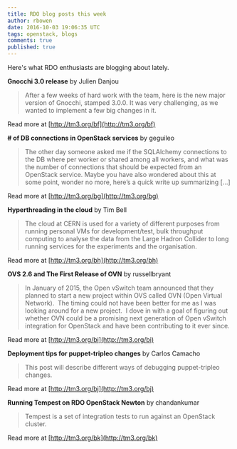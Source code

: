 ```yaml
---
title: RDO blog posts this week
author: rbowen
date: 2016-10-03 19:06:35 UTC
tags: openstack, blogs
comments: true
published: true
---
```


Here's what RDO enthusiasts are blogging about lately.

**Gnocchi 3.0 release** by Julien Danjou

>  After a few weeks of hard work with the team, here is the new major version of  Gnocchi, stamped 3.0.0. It was very  challenging, as we wanted to implement a few big changes in it.

Read more at [http://tm3.org/bf](http://tm3.org/bf)


**# of DB connections in OpenStack services** by geguileo

> The other day someone asked me if the SQLAlchemy connections to the DB where per worker or shared among all workers, and what was the number of connections that should be expected from an OpenStack service. Maybe you have also wondered about this at some point, wonder no more, here’s a quick write up summarizing […]

Read more at [http://tm3.org/bg](http://tm3.org/bg)


**Hyperthreading in the cloud** by Tim Bell

> The cloud at CERN is used for a variety of different purposes from running personal VMs for development/test, bulk throughput computing to analyse the data from the Large Hadron Collider to long running services for the experiments and the organisation.

Read more at [http://tm3.org/bh](http://tm3.org/bh)


**OVS 2.6 and The First Release of OVN** by russellbryant

> In January of 2015, the Open vSwitch team announced that they planned to start a new project within OVS called OVN (Open Virtual Network).  The timing could not have been better for me as I was looking around for a new project.  I dove in with a goal of figuring out whether OVN could be a promising next generation of Open vSwitch integration for OpenStack and have been contributing to it ever since.

Read more at [http://tm3.org/bi](http://tm3.org/bi)


**Deployment tips for puppet-tripleo changes** by Carlos Camacho

> This post will describe different ways of debugging puppet-tripleo changes.

Read more at [http://tm3.org/bj](http://tm3.org/bj)


**Running Tempest on RDO OpenStack Newton** by chandankumar

> Tempest is a set of integration tests to run against an OpenStack cluster.

Read more at [http://tm3.org/bk](http://tm3.org/bk)


